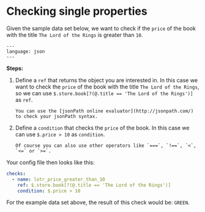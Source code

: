 <!--
SPDX-FileCopyrightText: 2024 grow platform GmbH

SPDX-License-Identifier: MIT
-->

# Checking single properties

Given the sample data set below, we want to check if the `price` of the book with the title `The Lord of the Rings` is greater than `10`.

```{literalinclude} resources/store.json
---
language: json
---
```

**Steps:**

1. Define a `ref` that returns the object you are interested in. In this case we want to check the `price` of the book with the title `The Lord of the Rings`, so we can use `$.store.book[?(@.title == 'The Lord of the Rings')]` as `ref`.

    ```{note}
    You can use the [jsonPath online evaluator](http://jsonpath.com/) to check your jsonPath syntax.
    ```

2. Define a `condition` that checks the `price` of the book. In this case we can use `$.price > 10` as `condition`.

    ```{note}
    Of course you can also use other operators like `===`, `!==`, `<`, `<=` or `>=`.
    ```

Your config file then looks like this:

```yaml
checks:
  - name: lotr_price_greater_than_10
    ref: $.store.book[?(@.title == 'The Lord of the Rings')]
    condition: $.price > 10
```

For the example data set above, the result of this check would be: `GREEN`.
